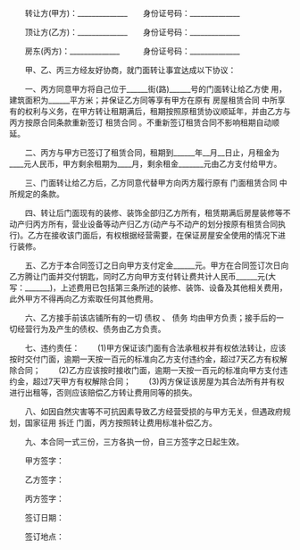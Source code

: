 
 



　　转让方(甲方)：______________　　身份证号码：______________




　　顶让方(乙方)：______________　　身份证号码：______________




　　房东(丙方)：______________　　　身份证号码：______________




　　甲、乙、丙三方经友好协商，就门面转让事宜达成以下协议：




　　一、丙方同意甲方将自己位于______街(路)______号的门面转让给乙方使 用，建筑面积为______平方米；并保证乙方同等享有甲方在原有
房屋租赁合同
中所享有的权利与义务，在甲方转让租期满后，租期按照原租赁协议顺延年，并由乙方与丙方按原合同条款重新签订
租赁合同
。不重新签订租赁合同不影响租期自动顺延。




　　二、丙方与甲方已签订了租赁合同，租期到______年__月__日止，月租金为____元人民币，甲方剩余租期为____月，剩余租金_______元由乙方支付给甲方。




　　三、门面转让给乙方后，乙方同意代替甲方向丙方履行原有
门面租赁合同
中所规定的条款。




　　四、转让后门面现有的装修、装饰全部归乙方所有，租赁期满后房屋装修等不动产归丙方所有，营业设备等动产归乙方(动产与不动产的划分按原有租赁合同执行)。乙方在接收该门面后，有权根据经营需要，在保证房屋安全使用的情况下进行装修。




　　五、乙方于本合同签订之日向甲方支付定金______元。甲方在合同签订次日向乙方腾让门面并交付钥匙，同时乙方向甲方支付转让费共计人民币______元(大写：_______)，上述费用已包括第三条所述的装修、装饰、设备及其他相关费用，此外甲方不得再向乙方索取任何其他费用。




　　六、乙方接手前该店铺所有的一切
债权
、
债务
均由甲方负责；接手后的一切经营行为及产生的债权、债务由乙方负责。




　　七、违约责任：
　　(1)甲方保证该门面有合法承租权并有权依法转让，应该按时交付门面，逾期一天按一百元的标准向乙方支付违约金，超过7天乙方有权解除合同；
　　(2)乙方应该按时接收门面，逾期一天按一百元的标准向甲方支付违约金，超过7天甲方有权解除合同；
　　(3)丙方保证该房屋为其合法所有并有权进行出租等，否则应该赔偿乙方转让费用同等的损失。




　　八、如因自然灾害等不可抗因素导致乙方经营受损的与甲方无关，但遇政府规划，国家征用
拆迁
门面，丙方按照转让费用标准补偿乙方。




　　九、本合同一式三份，三方各执一份，自三方签字之日起生效。




　　甲方签字：




　　乙方签字：




　　丙方签字：




　　签订日期：




　　签订地点：

 


 

 
 
 
 
 
  


  
 

  


  


  
 
 
 
 

